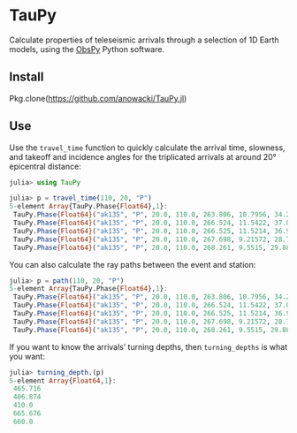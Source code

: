 # TauPy

Calculate properties of teleseismic arrivals through a selection of
1D Earth models, using the [ObsPy](https://github.com/obspy/obspy/wiki) Python software.

## Install

Pkg.clone(https://github.com/anowacki/TauPy.jl)

## Use

Use the `travel_time` function to quickly calculate the arrival time, slowness, and
takeoff and incidence angles for the triplicated arrivals at around 20&deg;
epicentral distance:

```julia
julia> using TauPy

julia> p = travel_time(110, 20, "P")
5-element Array{TauPy.Phase{Float64},1}:
 TauPy.Phase{Float64}("ak135", "P", 20.0, 110.0, 263.806, 10.7956, 34.2707, 52.6707, Float64[], Float64[], Float64[])
 TauPy.Phase{Float64}("ak135", "P", 20.0, 110.0, 266.524, 11.5422, 37.0166, 58.2286, Float64[], Float64[], Float64[])
 TauPy.Phase{Float64}("ak135", "P", 20.0, 110.0, 266.525, 11.5214, 36.9391, 58.063, Float64[], Float64[], Float64[]) 
 TauPy.Phase{Float64}("ak135", "P", 20.0, 110.0, 267.698, 9.21572, 28.731, 42.7498, Float64[], Float64[], Float64[]) 
 TauPy.Phase{Float64}("ak135", "P", 20.0, 110.0, 268.261, 9.5515, 29.8818, 44.7109, Float64[], Float64[], Float64[]) 

```

You can also calculate the ray paths between the event and station:

```julia
julia> p = path(110, 20, "P")
5-element Array{TauPy.Phase{Float64},1}:
 TauPy.Phase{Float64}("ak135", "P", 20.0, 110.0, 263.806, 10.7956, 34.2707, 52.6707, Float64[], [0.0, 0.120381, 0.142296, 0.1643, 0.208576, 0.298225, 0.472472, 0.652408, 0.667963, 0.683563  …  19.8216, 19.8493, 19.8632, 19.8701, 19.877, 19.9267, 19.9634, 19.9817, 19.9909, 20.0001], [6261.0, 6251.0, 6249.19, 6247.37, 6243.74, 6236.44, 6222.49, 6208.41, 6207.2, 6206.0  …  6343.5, 6347.25, 6349.13, 6350.06, 6351.0, 6359.05, 6365.02, 6368.01, 6369.51, 6371.0])
 TauPy.Phase{Float64}("ak135", "P", 20.0, 110.0, 266.524, 11.5422, 37.0166, 58.2286, Float64[], [0.0, 0.148344, 0.175382, 0.202552, 0.257294, 0.368423, 0.585572, 0.811497, 0.831113, 0.850797  …  19.8016, 19.8328, 19.8484, 19.8562, 19.864, 19.9189, 19.9596, 19.9799, 19.99, 20.0001], [6261.0, 6251.0, 6249.19, 6247.37, 6243.74, 6236.44, 6222.49, 6208.41, 6207.2, 6206.0  …  6343.5, 6347.25, 6349.13, 6350.06, 6351.0, 6359.05, 6365.02, 6368.01, 6369.51, 6371.0])
 TauPy.Phase{Float64}("ak135", "P", 20.0, 110.0, 266.525, 11.5214, 36.9391, 58.063, Float64[], [0.0, 0.147386, 0.174248, 0.20124, 0.255622, 0.366009, 0.581664, 0.805968, 0.82544, 0.844979  …  19.7997, 19.8308, 19.8463, 19.854, 19.8618, 19.9165, 19.9571, 19.9773, 19.9875, 19.9976], [6261.0, 6251.0, 6249.19, 6247.37, 6243.74, 6236.44, 6222.49, 6208.41, 6207.2, 6206.0  …  6343.5, 6347.25, 6349.13, 6350.06, 6351.0, 6359.05, 6365.02, 6368.01, 6369.51, 6371.0]) 
 TauPy.Phase{Float64}("ak135", "P", 20.0, 110.0, 267.698, 9.21572, 28.731, 42.7498, Float64[], [0.0, 0.0847973, 0.100216, 0.115685, 0.146774, 0.209565, 0.331002, 0.455546, 0.466272, 0.47702  …  19.858, 19.8798, 19.8907, 19.8961, 19.9016, 19.9415, 19.971, 19.9858, 19.9931, 20.0005], [6261.0, 6251.0, 6249.19, 6247.37, 6243.74, 6236.44, 6222.49, 6208.41, 6207.2, 6206.0  …  6343.5, 6347.25, 6349.13, 6350.06, 6351.0, 6359.05, 6365.02, 6368.01, 6369.51, 6371.0])
 TauPy.Phase{Float64}("ak135", "P", 20.0, 110.0, 268.261, 9.5515, 29.8818, 44.7109, Float64[], [0.0, 0.0908228, 0.10734, 0.123913, 0.157226, 0.224534, 0.3548, 0.488528, 0.500051, 0.511599  …  19.8505, 19.8734, 19.8848, 19.8905, 19.8963, 19.9381, 19.9691, 19.9845, 19.9923, 20.0], [6261.0, 6251.0, 6249.19, 6247.37, 6243.74, 6236.44, 6222.49, 6208.41, 6207.2, 6206.0  …  6343.5, 6347.25, 6349.13, 6350.06, 6351.0, 6359.05, 6365.02, 6368.01, 6369.51, 6371.0])   

```

If you want to know the arrivals&rsquo; turning depths, then `turning_depths`
is what you want:

```julia
julia> turning_depth.(p)
5-element Array{Float64,1}:
 465.716
 406.874
 410.0  
 665.676
 660.0  

```

